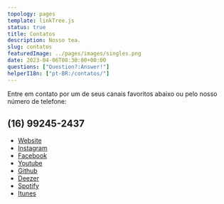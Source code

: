 ```yaml
---
topology: pages
template: linkTree.js
status: true
title: Contatos
description: Nosso tea.
slug: contatos
featuredImage: ../pages/images/singles.png
date: 2023-04-06T08:30:00+00:00
questions: ["Question?:Answer!"]
helperI18n: ["pt-BR:/contatos/"]
---
```


  <main>
                <p class='contact-info'>
                  Entre em contato por um de seus canais favoritos abaixo ou
                  pelo nosso número de telefone:
                </p>
                <h2>
                  <strong>(16) 99245-2437</strong>
                </h2>
                <ul class='contact-link-tree-wrapper'>
                  <li>
                    <a
                      href='https://miltonbolonha.com.br/'
                      rel='noopener noreferrer'
                      target='_blank'
                    >
                      Website
                    </a>
                  </li>
                  <li>
                    <a
                      href='https://www.instagram.com/miltonbolonha_'
                      rel='noopener noreferrer'
                      target='_blank'
                    >
                      Instagram
                    </a>
                  </li>
                  <li>
                    <a
                      href='https://www.facebook.com/pricerimonial'
                      rel='noopener noreferrer'
                      target='_blank'
                    >
                      Facebook
                    </a>
                  </li>
                  <li>
                    <a
                      href='https://www.youtube.com/@miltonbolonha'
                      rel='noopener noreferrer'
                      target='_blank'
                    >
                      Youtube
                    </a>
                  </li>
                  <li>
                    <a
                      href='https://github.com/miltonbolonha/web-site'
                      rel='noopener noreferrer'
                      target='_blank'
                    >
                      Github
                    </a>
                  </li>
                  <li>
                    <a
                      href='https://www.deezer.com/br/artist/181009227'
                      rel='noopener noreferrer'
                      target='_blank'
                    >
                      Deezer
                    </a>
                  </li>
                  <li>
                    <a
                      href='https://open.spotify.com/artist/5scJ7dkADVQQ52kLcRA1mV'
                      rel='noopener noreferrer'
                      target='_blank'
                    >
                      Spotify
                    </a>
                  </li>
                  <li>
                    <a
                      href='https://music.apple.com/br/artist/priscilla-barbosa/1641419117'
                      rel='noopener noreferrer'
                      target='_blank'
                    >
                      Itunes
                    </a>
                  </li>
                </ul>
              </main>
